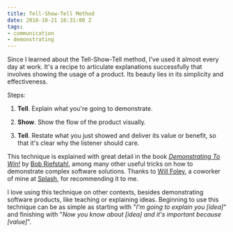 ```yaml
---
title: Tell-Show-Tell Method
date: 2018-10-21 16:31:00 Z
tags:
- communication
- demonstrating
---
```


Since I learned about the Tell-Show-Tell method, I've used it almost every day at work. It's a recipe to articulate explanations successfully that involves showing the usage of a product. Its beauty lies in its simplicity and effectiveness.

Steps:

1. **Tell**. Explain what you're going to demonstrate.

2. **Show**. Show the flow of the product visually.

3. **Tell**. Restate what you just showed and deliver its value or benefit, so that it's clear why the listener should care.

This technique is explained with great detail in the book *[Demonstrating To Win!](https://www.amazon.com/Demonstrating-Win-Indespensible-Complex-Products/dp/0615477097)* by [Bob Riefstahl](https://twitter.com/bobriefstahl), among many other useful tricks on how to demonstrate complex software solutions. Thanks to [Will Foley](https://www.linkedin.com/in/will-foley-73b18213/), a coworker of mine at [Splash](https://splashthat.com/), for recommending it to me.

I love using this technique on other contexts, besides demonstrating software products, like teaching or explaining ideas. Beginning to use this technique can be as simple as starting with "*I'm going to explain you \[idea\]*" and finishing with "*Now you know about \[idea\] and it's important because \[value\]*".